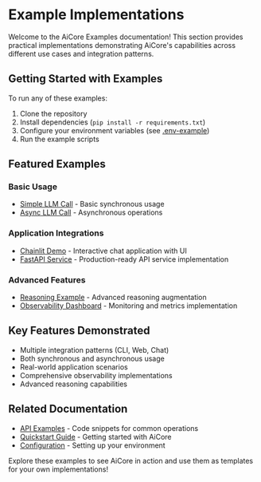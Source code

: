 
# Example Implementations

Welcome to the AiCore Examples documentation! This section provides practical implementations demonstrating AiCore's capabilities across different use cases and integration patterns.

## Getting Started with Examples

To run any of these examples:
1. Clone the repository
2. Install dependencies (`pip install -r requirements.txt`)
3. Configure your environment variables (see [.env-example](../config/.env-example.md))
4. Run the example scripts

## Featured Examples

### Basic Usage
- [Simple LLM Call](./simple_llm_call.md) - Basic synchronous usage
- [Async LLM Call](./simple_async_llm_call.md) - Asynchronous operations

### Application Integrations
- [Chainlit Demo](./chainlit.md) - Interactive chat application with UI
- [FastAPI Service](./fastapi.md) - Production-ready API service implementation

### Advanced Features
- [Reasoning Example](./reasoning_example.md) - Advanced reasoning augmentation
- [Observability Dashboard](./observability_dashboard.md) - Monitoring and metrics implementation

## Key Features Demonstrated
- Multiple integration patterns (CLI, Web, Chat)
- Both synchronous and asynchronous usage
- Real-world application scenarios
- Comprehensive observability implementations
- Advanced reasoning capabilities

## Related Documentation
- [API Examples](../api-examples.md) - Code snippets for common operations
- [Quickstart Guide](../quickstart/) - Getting started with AiCore
- [Configuration](../config/) - Setting up your environment

Explore these examples to see AiCore in action and use them as templates for your own implementations!